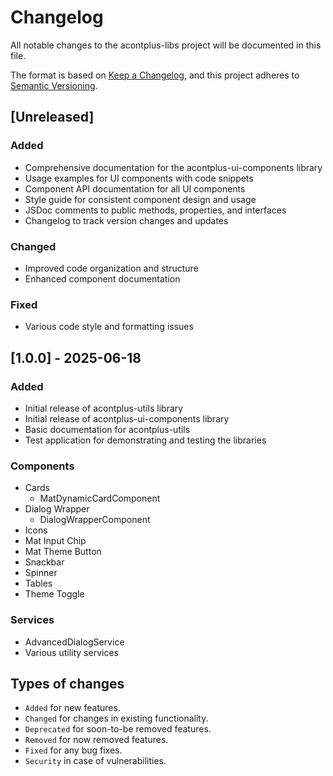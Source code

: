 # Changelog

All notable changes to the acontplus-libs project will be documented in this
file.

The format is based on [Keep a Changelog](https://keepachangelog.com/en/1.0.0/),
and this project adheres to
[Semantic Versioning](https://semver.org/spec/v2.0.0.html).

## [Unreleased]

### Added

- Comprehensive documentation for the acontplus-ui-components library
- Usage examples for UI components with code snippets
- Component API documentation for all UI components
- Style guide for consistent component design and usage
- JSDoc comments to public methods, properties, and interfaces
- Changelog to track version changes and updates

### Changed

- Improved code organization and structure
- Enhanced component documentation

### Fixed

- Various code style and formatting issues

## [1.0.0] - 2025-06-18

### Added

- Initial release of acontplus-utils library
- Initial release of acontplus-ui-components library
- Basic documentation for acontplus-utils
- Test application for demonstrating and testing the libraries

### Components

- Cards
  - MatDynamicCardComponent
- Dialog Wrapper
  - DialogWrapperComponent
- Icons
- Mat Input Chip
- Mat Theme Button
- Snackbar
- Spinner
- Tables
- Theme Toggle

### Services

- AdvancedDialogService
- Various utility services

## Types of changes

- `Added` for new features.
- `Changed` for changes in existing functionality.
- `Deprecated` for soon-to-be removed features.
- `Removed` for now removed features.
- `Fixed` for any bug fixes.
- `Security` in case of vulnerabilities.
